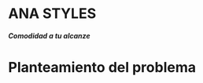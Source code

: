 <html>
    <body>
        <div class="titulo">
            <h1>ANA STYLES</h1>
            <h5>Comodidad a tu alcanze</h5>
        </div>
        <div class="container">
            <div class="title_obje">
                <h1>Planteamiento del problema</h1>
            </div>
        </div>
    </body>
</html>
